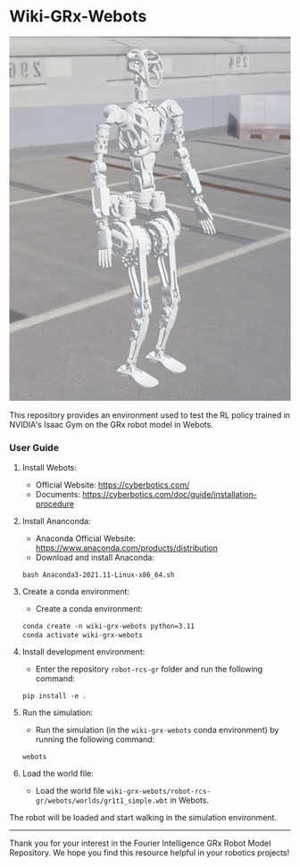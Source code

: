 # Wiki-GRx-Webots

![](./pictures/10.png)

This repository provides an environment used to test the RL policy trained in NVIDIA's Isaac Gym on the GRx robot model in Webots.

### User Guide

1. Install Webots:
    - Official Website: https://cyberbotics.com/
    - Documents: https://cyberbotics.com/doc/guide/installation-procedure

2. Install Ananconda:
    - Anaconda Official Website: https://www.anaconda.com/products/distribution
    - Download and install Anaconda:
    ```
   bash Anaconda3-2021.11-Linux-x86_64.sh
   ```

3. Create a conda environment:
    - Create a conda environment:
   ```
   conda create -n wiki-grx-webots python=3.11
   conda activate wiki-grx-webots
   ```

4. Install development environment:
    - Enter the repository `robot-rcs-gr` folder and run the following command:
    ```
    pip install -e .
    ```

5. Run the simulation:
    - Run the simulation (in the `wiki-grx-webots` conda environment) by running the following command:
    ```
    webots
    ```

6. Load the world file:
    - Load the world file `wiki-grx-webots/robot-rcs-gr/webots/worlds/gr1t1_simple.wbt` in Webots.

The robot will be loaded and start walking in the simulation environment.

---

Thank you for your interest in the Fourier Intelligence GRx Robot Model Repository.
We hope you find this resource helpful in your robotics projects!